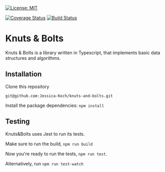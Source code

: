 [![License: MIT](https://img.shields.io/badge/License-MIT-yellow.svg)](https://opensource.org/licenses/MIT)


[![Coverage Status](https://coveralls.io/repos/github/Jessica-Koch/knuts-and-bolts/badge.svg)](https://coveralls.io/github/Jessica-Koch/knuts-and-bolts)
[![Build Status](https://travis-ci.org/Jessica-Koch/knuts-and-bolts.svg?branch=master)](https://travis-ci.org/Jessica-Koch/knuts-and-bolts)
# Knuts & Bolts

Knuts & Bolts is a library written in Typescript, that implements basic data structures and algorithms.

## Installation

Clone this repository

```git@github.com:Jessica-Koch/knuts-and-bolts.git```

Install the package dependencies:
`npm install`
## Testing
Knuts&Bolts uses Jest to run its tests.

Make sure to run the build,
`npm run build`

Now you're ready to run the tests, `npm run test`.

Alternatively, run `npm run test-watch`